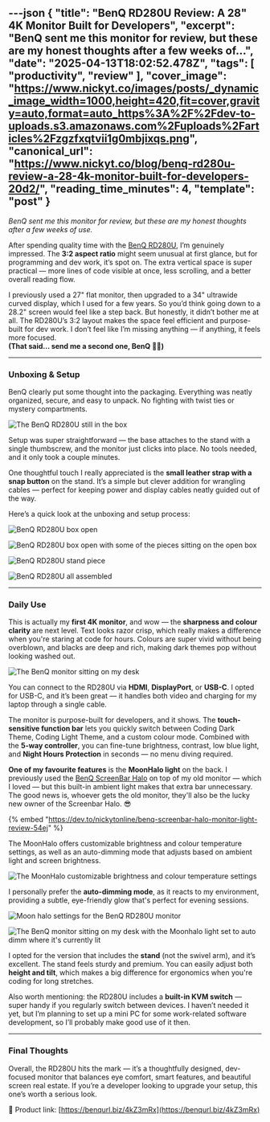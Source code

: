 ---json
{
  "title": "BenQ RD280U Review: A 28\" 4K Monitor Built for Developers",
  "excerpt": "BenQ sent me this monitor for review, but these are my honest thoughts after a few weeks of...",
  "date": "2025-04-13T18:02:52.478Z",
  "tags": [
    "productivity",
    "review"
  ],
  "cover_image": "https://www.nickyt.co/images/posts/_dynamic_image_width=1000,height=420,fit=cover,gravity=auto,format=auto_https%3A%2F%2Fdev-to-uploads.s3.amazonaws.com%2Fuploads%2Farticles%2Fzgzfxqtvii1g0mbjixqs.png",
  "canonical_url": "https://www.nickyt.co/blog/benq-rd280u-review-a-28-4k-monitor-built-for-developers-20d2/",
  "reading_time_minutes": 4,
  "template": "post"
}
---

*BenQ sent me this monitor for review, but these are my honest thoughts after a few weeks of use.*

After spending quality time with the [BenQ RD280U](https://benqurl.biz/4kZ3mRx), I’m genuinely impressed. The **3:2 aspect ratio** might seem unusual at first glance, but for programming and dev work, it’s spot on. The extra vertical space is super practical — more lines of code visible at once, less scrolling, and a better overall reading flow.

I previously used a 27" flat monitor, then upgraded to a 34" ultrawide curved display, which I used for a few years. So you’d think going down to a 28.2" screen would feel like a step back. But honestly, it didn’t bother me at all. The RD280U’s 3:2 layout makes the space feel efficient and purpose-built for dev work. I don’t feel like I’m missing anything — if anything, it feels more focused.  
**(That said… send me a second one, BenQ 👀😅)**

---

### Unboxing & Setup

BenQ clearly put some thought into the packaging. Everything was neatly organized, secure, and easy to unpack. No fighting with twist ties or mystery compartments.

![The BenQ RD280U still in the box](https://www.nickyt.co/images/posts/_uploads_articles_yij93zzsdsojukijg80j.png)

Setup was super straightforward — the base attaches to the stand with a single thumbscrew, and the monitor just clicks into place. No tools needed, and it only took a couple minutes.

One thoughtful touch I really appreciated is the **small leather strap with a snap button** on the stand. It’s a simple but clever addition for wrangling cables — perfect for keeping power and display cables neatly guided out of the way.

Here’s a quick look at the unboxing and setup process:

![BenQ RD280U box open](https://www.nickyt.co/images/posts/_uploads_articles_uojjwxmiwmst4ox1r4an.jpeg)  

![BenQ RD280U box open with some of the pieces sitting on the open box](https://www.nickyt.co/images/posts/_uploads_articles_l9eke9q38bjyhshq5f8v.jpeg)  

![BenQ RD280U stand piece](https://www.nickyt.co/images/posts/_uploads_articles_wq9zfbf6t069tsns4apx.jpeg)  

![BenQ RD280U all assembled](https://www.nickyt.co/images/posts/_uploads_articles_qn1qp9fyuhegzascohao.jpeg)

---

### Daily Use

This is actually my **first 4K monitor**, and wow — the **sharpness and colour clarity** are next level. Text looks razor crisp, which really makes a difference when you're staring at code for hours. Colours are super vivid without being overblown, and blacks are deep and rich, making dark themes pop without looking washed out.

![The BenQ monitor sitting on my desk](https://www.nickyt.co/images/posts/_uploads_articles_zdyrubgatu9wapssg2pw.png)

You can connect to the RD280U via **HDMI**, **DisplayPort**, or **USB-C**. I opted for USB-C, and it’s been great — it handles both video and charging for my laptop through a single cable.

The monitor is purpose-built for developers, and it shows. The **touch-sensitive function bar** lets you quickly switch between Coding Dark Theme, Coding Light Theme, and a custom colour mode. Combined with the **5-way controller**, you can fine-tune brightness, contrast, low blue light, and **Night Hours Protection** in seconds — no menu diving required.

**One of my favourite features** is the **MoonHalo light** on the back. I previously used the [BenQ ScreenBar Halo](https://pse.is/4mt8u9) on top of my old monitor — which I loved — but this built-in ambient light makes that extra bar unnecessary. The good news is, whoever gets the old monitor, they'll also be the lucky new owner of the Screenbar Halo. 😎

{% embed "https://dev.to/nickytonline/benq-screenbar-halo-monitor-light-review-54ej" %}

The MoonHalo offers customizable brightness and colour temperature settings, as well as an auto-dimming mode that adjusts based on ambient light and screen brightness.

![The MoonHalo customizable brightness and colour temperature settings](https://www.nickyt.co/images/posts/_uploads_articles_yf6kcrprkre3gic86wrs.png)

I personally prefer the **auto-dimming mode**, as it reacts to my environment, providing a subtle, eye-friendly glow that's perfect for evening sessions.

![Moon halo settings for the BenQ RD280U monitor](https://www.nickyt.co/images/posts/_uploads_articles_cq1n75bq2fd7sbbr1tv1.png)

![The BenQ monitor sitting on my desk with the Moonhalo light set to auto dimm where it's currently lit](https://www.nickyt.co/images/posts/_uploads_articles_80pv3arcyjdvtq1xezlc.png)

I opted for the version that includes the **stand** (not the swivel arm), and it’s excellent. The stand feels sturdy and premium. You can easily adjust both **height and tilt**, which makes a big difference for ergonomics when you're coding for long stretches.

Also worth mentioning: the RD280U includes a **built-in KVM switch** — super handy if you regularly switch between devices. I haven’t needed it yet, but I’m planning to set up a mini PC for some work-related software development, so I’ll probably make good use of it then.

---

### Final Thoughts

Overall, the RD280U hits the mark — it’s a thoughtfully designed, dev-focused monitor that balances eye comfort, smart features, and beautiful screen real estate. If you’re a developer looking to upgrade your setup, this one’s worth a serious look.

🔗 Product link: [https://benqurl.biz/4kZ3mRx](https://benqurl.biz/4kZ3mRx)
